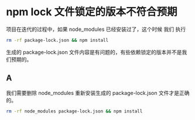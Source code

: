 # npm lock 文件锁定的版本不符合预期

项目在迭代的过程中，如果 node_modules 已经安装过了，这个时候 我们 执行

```bash
rm -rf package-lock.json && npm install
```

生成的 package-lock.json 文件内容是有问题的，有些依赖锁定的版本并不是我们预期的。

## A

我们需要删除 node_modules 重新安装生成的 package-lock.json 文件才是正确的。

```bash
rm -rf node_modules package-lock.json && npm install
```
